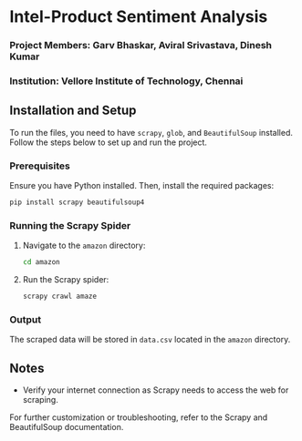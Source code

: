 # Intel-Product Sentiment Analysis
### Project Members: Garv Bhaskar, Aviral Srivastava, Dinesh Kumar
### Institution: Vellore Institute of Technology, Chennai

## Installation and Setup

To run the files, you need to have `scrapy`, `glob`, and `BeautifulSoup` installed. Follow the steps below to set up and run the project.

### Prerequisites

Ensure you have Python installed. Then, install the required packages:

```bash
pip install scrapy beautifulsoup4
```

### Running the Scrapy Spider

1. Navigate to the `amazon` directory:
    ```bash
    cd amazon
    ```

2. Run the Scrapy spider:
    ```bash
    scrapy crawl amaze
    ```

### Output

The scraped data will be stored in `data.csv` located in the `amazon` directory.

## Notes

- Verify your internet connection as Scrapy needs to access the web for scraping.

For further customization or troubleshooting, refer to the Scrapy and BeautifulSoup documentation.

